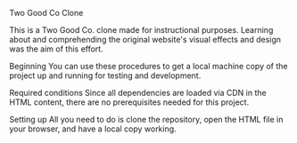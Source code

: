 Two Good Co Clone

This is a Two Good Co. clone made for instructional purposes. Learning about and comprehending the original website's visual effects and design was the aim of this effort.

Beginning
You can use these procedures to get a local machine copy of the project up and running for testing and development.

Required conditions
Since all dependencies are loaded via CDN in the HTML content, there are no prerequisites needed for this project.

Setting up
All you need to do is clone the repository, open the HTML file in your browser, and have a local copy working.
